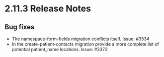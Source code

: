 # 2.11.3 Release Notes

## Bug fixes

- The namespace-form-fields migration conflicts itself. Issue: #3534
- In the create-patient-contacts migration provide a more complete list of potential patient_name locations. Issue: #3372
